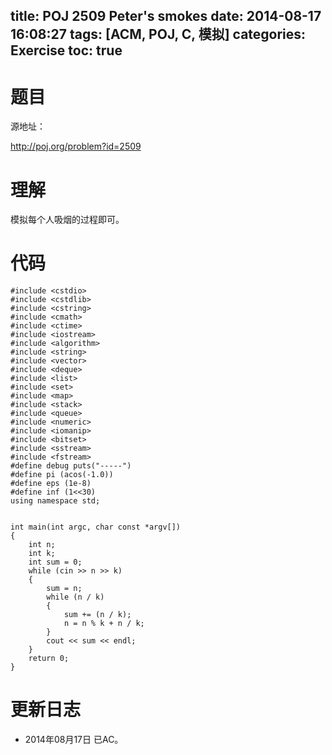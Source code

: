 title: POJ 2509 Peter's smokes
date: 2014-08-17 16:08:27
tags: [ACM, POJ, C, 模拟]
categories: Exercise
toc: true
---
# 题目
源地址：

http://poj.org/problem?id=2509

# 理解
模拟每个人吸烟的过程即可。

<!-- more -->

# 代码
```
#include <cstdio>
#include <cstdlib>
#include <cstring>
#include <cmath>
#include <ctime>
#include <iostream>
#include <algorithm>
#include <string>
#include <vector>
#include <deque>
#include <list>
#include <set>
#include <map>
#include <stack>
#include <queue>
#include <numeric>
#include <iomanip>
#include <bitset>
#include <sstream>
#include <fstream>
#define debug puts("-----")
#define pi (acos(-1.0))
#define eps (1e-8)
#define inf (1<<30)
using namespace std;


int main(int argc, char const *argv[])
{
    int n;
    int k;
    int sum = 0;
    while (cin >> n >> k)
    {
        sum = n;
        while (n / k)
        {
            sum += (n / k);
            n = n % k + n / k;
        }
        cout << sum << endl;
    }
    return 0;
}
```

# 更新日志
- 2014年08月17日 已AC。